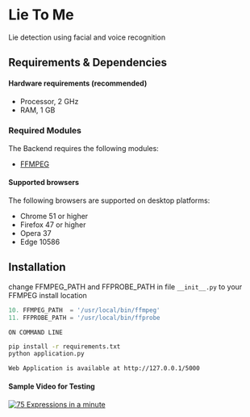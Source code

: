 # Lie To Me

Lie detection using facial and voice recognition

## Requirements & Dependencies
#### Hardware requirements (recommended)
- Processor, 2 GHz
- RAM, 1 GB

### Required Modules
The Backend requires the following modules:
- [FFMPEG](http://ffmpeg.org/)

#### Supported browsers
The following browsers are supported on desktop platforms:

- Chrome 51 or higher
- Firefox 47 or higher
- Opera 37
- Edge 10586




## Installation
change FFMPEG_PATH and FFPROBE_PATH in file `__init__.py` to your FFMPEG install location
```python
10. FFMPEG_PATH  = '/usr/local/bin/ffmpeg' 
11. FFPROBE_PATH = '/usr/local/bin/ffprobe
```
 

`ON COMMAND LINE`
```bash
pip install -r requirements.txt
python application.py
```


`Web Application is available at http://127.0.0.1/5000`

#### Sample Video for Testing

[![75 Expressions in a minute](https://img.youtube.com/vi/ypqQ_mJIU3M/0.jpg)](https://www.youtube.com/watch?v=ypqQ_mJIU3M "75 Facial Expressions in a minute")
